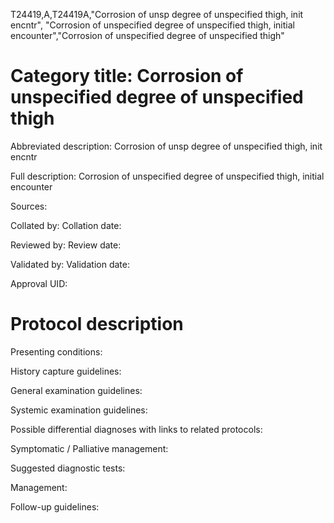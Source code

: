 T24419,A,T24419A,"Corrosion of unsp degree of unspecified thigh, init encntr", "Corrosion of unspecified degree of unspecified thigh, initial encounter","Corrosion of unspecified degree of unspecified thigh"
# Category title: Corrosion of unspecified degree of unspecified thigh

Abbreviated description: Corrosion of unsp degree of unspecified thigh, init encntr

Full description: Corrosion of unspecified degree of unspecified thigh, initial encounter

Sources:

Collated by:
Collation date:

Reviewed by:
Review date:

Validated by:
Validation date:

Approval UID:

# Protocol description

Presenting conditions:

History capture guidelines:

General examination guidelines:

Systemic examination guidelines:

Possible differential diagnoses with links to related protocols:

Symptomatic / Palliative management:

Suggested diagnostic tests:

Management:

Follow-up guidelines:
